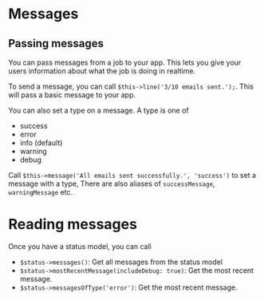 # Messages

## Passing messages 

You can pass messages from a job to your app. This lets you give your users information about what the job is doing in realtime.

To send a message, you can call `$this->line('3/10 emails sent.');`. This will pass a basic message to your app.

You can also set a type on a message. A type is one of 

- success
- error
- info (default)
- warning
- debug

Call `$this->message('All emails sent successfully.', 'success')` to set a message with a type, There are also aliases of `successMessage`, `warningMessage` etc.

# Reading messages

Once you have a status model, you can call
- `$status->messages()`: Get all messages from the status model
- `$status->mostRecentMessage(includeDebug: true)`: Get the most recent message.
- `$status->messagesOfType('error')`: Get the most recent message.
